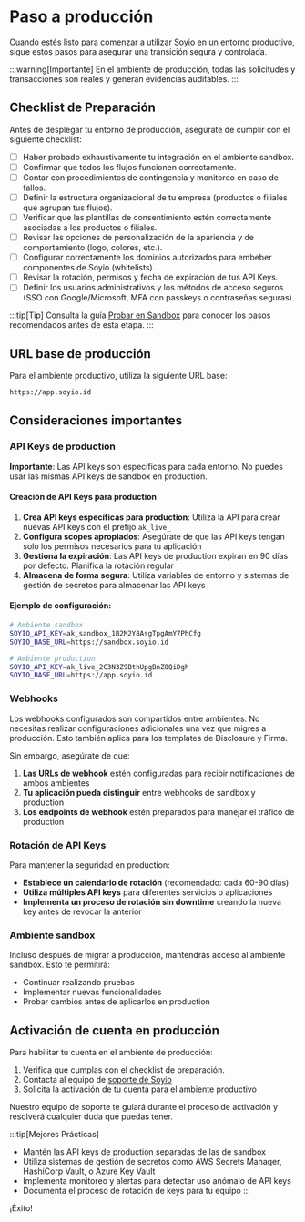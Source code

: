 # Paso a producción

Cuando estés listo para comenzar a utilizar Soyio en un entorno productivo, sigue estos pasos para asegurar una transición segura y controlada.

:::warning[Importante]
En el ambiente de producción, todas las solicitudes y transacciones son reales y generan evidencias auditables.
:::

## Checklist de Preparación

Antes de desplegar tu entorno de producción, asegúrate de cumplir con el siguiente checklist:

- [ ] Haber probado exhaustivamente tu integración en el ambiente sandbox.
- [ ] Confirmar que todos los flujos funcionen correctamente.
- [ ] Contar con procedimientos de contingencia y monitoreo en caso de fallos.
- [ ] Definir la estructura organizacional de tu empresa (productos o filiales que agrupan tus flujos).
- [ ] Verificar que las plantillas de consentimiento estén correctamente asociadas a los productos o filiales.
- [ ] Revisar las opciones de personalización de la apariencia y de comportamiento (logo, colores, etc.).
- [ ] Configurar correctamente los dominios autorizados para embeber componentes de Soyio (whitelists).
- [ ] Revisar la rotación, permisos y fecha de expiración de tus API Keys.
- [ ] Definir los usuarios administrativos y los métodos de acceso seguros (SSO con Google/Microsoft, MFA con passkeys o contraseñas seguras).

:::tip[Tip]
Consulta la guía [Probar en Sandbox](./sandbox) para conocer los pasos recomendados antes de esta etapa.
:::

## URL base de producción

Para el ambiente productivo, utiliza la siguiente URL base:

```bash
https://app.soyio.id
```

## Consideraciones importantes

### API Keys de production

**Importante**: Las API keys son específicas para cada entorno. No puedes usar las mismas API keys de sandbox en production.

#### Creación de API Keys para production

1. **Crea API keys específicas para production**: Utiliza la API para crear nuevas API keys con el prefijo `ak_live_`
2. **Configura scopes apropiados**: Asegúrate de que las API keys tengan solo los permisos necesarios para tu aplicación
3. **Gestiona la expiración**: Las API keys de production expiran en 90 días por defecto. Planifica la rotación regular
4. **Almacena de forma segura**: Utiliza variables de entorno y sistemas de gestión de secretos para almacenar las API keys

#### Ejemplo de configuración:

```bash
# Ambiente sandbox
SOYIO_API_KEY=ak_sandbox_1B2M2Y8AsgTpgAmY7PhCfg
SOYIO_BASE_URL=https://sandbox.soyio.id

# Ambiente production
SOYIO_API_KEY=ak_live_2C3N3Z9BthUpgBnZ8QiDgh
SOYIO_BASE_URL=https://app.soyio.id
```

### Webhooks

Los webhooks configurados son compartidos entre ambientes. No necesitas realizar configuraciones adicionales una vez que migres a producción. Esto también aplica para los templates de Disclosure y Firma.

Sin embargo, asegúrate de que:

1. **Las URLs de webhook** estén configuradas para recibir notificaciones de ambos ambientes
2. **Tu aplicación pueda distinguir** entre webhooks de sandbox y production
3. **Los endpoints de webhook** estén preparados para manejar el tráfico de production

### Rotación de API Keys

Para mantener la seguridad en production:

- **Establece un calendario de rotación** (recomendado: cada 60-90 días)
- **Utiliza múltiples API keys** para diferentes servicios o aplicaciones
- **Implementa un proceso de rotación sin downtime** creando la nueva key antes de revocar la anterior

### Ambiente sandbox

Incluso después de migrar a producción, mantendrás acceso al ambiente sandbox. Esto te permitirá:
- Continuar realizando pruebas
- Implementar nuevas funcionalidades
- Probar cambios antes de aplicarlos en production

## Activación de cuenta en producción

Para habilitar tu cuenta en el ambiente de producción:

1. Verifica que cumplas con el checklist de preparación.
2. Contacta al equipo de [soporte de Soyio](mailto:soporte@soyio.id)
3. Solicita la activación de tu cuenta para el ambiente productivo

Nuestro equipo de soporte te guiará durante el proceso de activación y resolverá cualquier duda que puedas tener.

:::tip[Mejores Prácticas]
- Mantén las API keys de production separadas de las de sandbox
- Utiliza sistemas de gestión de secretos como AWS Secrets Manager, HashiCorp Vault, o Azure Key Vault
- Implementa monitoreo y alertas para detectar uso anómalo de API keys
- Documenta el proceso de rotación de keys para tu equipo
:::

¡Éxito!
